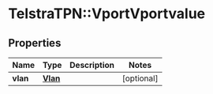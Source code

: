 # TelstraTPN::VportVportvalue

## Properties
Name | Type | Description | Notes
------------ | ------------- | ------------- | -------------
**vlan** | [**Vlan**](Vlan.md) |  | [optional] 


